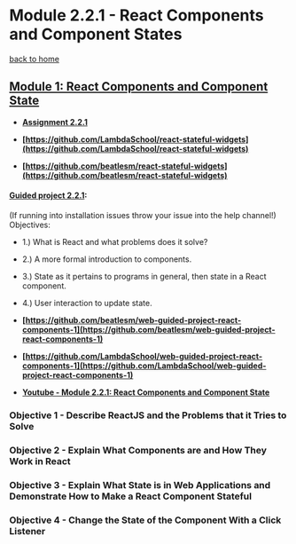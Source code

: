 # Module 2.2.1 - React Components and Component States

[back to home](https://github.com/beatlesm/)

## [Module 1: React Components and Component State](https://github.com/beatlesm/web/tree/main/2.2/project221)

-   **[Assignment 2.2.1](https://github.com/beatlesm/web/tree/main/2.2/Module221/assignment)**

-   **[https://github.com/LambdaSchool/react-stateful-widgets](https://github.com/LambdaSchool/react-stateful-widgets)**

-   **[https://github.com/beatlesm/react-stateful-widgets](https://github.com/beatlesm/react-stateful-widgets)**

#### [Guided project 2.2.1](https://github.com/beatlesm/web/tree/main/2.2/Module221/guided):
(If running into installation issues throw your issue into the help channel!)
Objectives:
-   1.) What is React and what problems does it solve?
-   2.) A more formal introduction to components.
-   3.) State as it pertains to programs in general, then state in a React component.
-   4.) User interaction to update state.

-   **[https://github.com/beatlesm/web-guided-project-react-components-1](https://github.com/beatlesm/web-guided-project-react-components-1)**

-   **[https://github.com/LambdaSchool/web-guided-project-react-components-1](https://github.com/LambdaSchool/web-guided-project-react-components-1)**

-   **[Youtube - Module 2.2.1: React Components and Component State](https://lambdaschool.zoom.us/rec/share/DA58s4VKCT1pznff1mYOQj35ofKYuhMcGfWD4t3ixRwDEcQFZjN_jqJ39ZquBkUz.4hHSL0FQEnk3w1Sf?startTime=1633366667000)**

### Objective 1 - Describe ReactJS and the Problems that it Tries to Solve

### Objective 2 - Explain What Components are and How They Work in React

### Objective 3 - Explain What State is in Web Applications and Demonstrate How to Make a React Component Stateful

### Objective 4 - Change the State of the Component With a Click Listener

